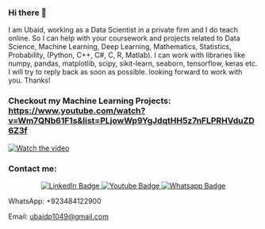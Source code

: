 ### Hi there 👋

I am Ubaid, working as a Data Scientist in a private firm and I do teach online. So I can help with your coursework and projects related to Data Science, Machine Learning, Deep Learning, Mathematics, Statistics, Probability, (Python, C++, C#, C, R, Matlab). I can work with libraries like numpy, pandas, matplotlib, scipy, sikit-learn, seaborn, tensorflow, keras etc.
I will try to reply back as soon as possible. 
looking forward to work with you.
Thanks!

### Checkout my Machine Learning Projects: https://www.youtube.com/watch?v=Wm7QNb61F1s&list=PLjowWp9YgJdqtHH5z7nFLPRHVduZD6Z3f

[![Watch the video](https://img.youtube.com/vi/nsc5_2jBLbk/0.jpg)](https://www.youtube.com/watch?v=nsc5_2jBLbk&list=PLjowWp9YgJdqtHH5z7nFLPRHVduZD6Z3f&index=22)

### Contact me:

<div id="header" align="center">
  <div id="badges">
    <a href="https://www.linkedin.com/in/ubaidahmadceh/">
      <img src="https://img.shields.io/badge/LinkedIn-blue?style=for-the-badge&logo=linkedin&logoColor=white" alt="LinkedIn Badge"/>
    </a>
    <a href="https://www.youtube.com/channel/UCtIKyejnNPYaEXB5sgYADlg">
      <img src="https://img.shields.io/badge/YouTube-red?style=for-the-badge&logo=youtube&logoColor=white" alt="Youtube Badge"/>
    </a>
    <a href="https://wa.me/923484122900">
      <img src="https://img.shields.io/badge/Whatsapp-darkgreen?style=for-the-badge&logo=whatsapp&logoColor=white" alt="Whatsapp Badge"/>
    </a>
  </div>
</div>

WhatsApp: +923484122900

Email: ubaidp1049@gmail.com
